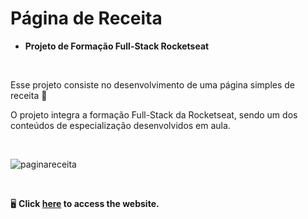 # Página de Receita

- **Projeto de Formação Full-Stack Rocketseat**

<br>

Esse projeto consiste no desenvolvimento de uma página simples de receita 🧁

O projeto integra a formação Full-Stack da Rocketseat, sendo um dos conteúdos de especialização desenvolvidos em aula.

<br>

![paginareceita](https://github.com/user-attachments/assets/b97c07ce-14a1-4259-bc12-00f1339519d7)

<br>

🖥️ **Click <a href="https://arianemoura.github.io/paginadereceita/">here</a> to access the website.**
